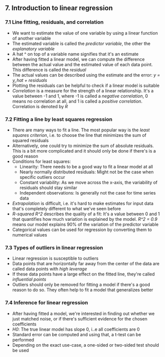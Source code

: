 ## 7. Introduction to linear regression

### 7.1 Line fitting, residuals, and correlation

- We want to estimate the value of one variable by using a linear function of another variable
- The estimated variable is called the *predictor variable*, the other the *explanatory variable*
- A hat ^ on top of a variable name signifies that it's an estimate
- After having fitted a linear model, we can compute the difference between the actual value and the estimated value of each data point. This difference is called the *residual*
- The actual values can be described using the estimate and the error: *y = y_hat + residuals*
- Plotting the residuals can be helpful to check if a linear model is suitable
- *Correlation* is a measure for the strength of a linear relationship. It's a value between -1 and 1, where -1 is called a *negative correlation*, 0 means no correlation at all, and 1 is called a *positive correlation*. Correlation is denoted by *R*

### 7.2 Fitting a line by least squares regression

- There are many ways to fit a line. The most popular way is the *least squares criterion*, i.e. to choose the line that minimizes the sum of squared residuals
- Alternatively, one could try to minimize the sum of absolute residuals. This is a bit more complicated and it should only be done if there's is a good reason
- Conditions for least squares:
	- Linearity: There needs to be a good way to fit a linear model at all
	- Nearly normally distributed residuals: Might not be the case when specific outliers occur
	- Constant variability: As we move across the x-axis, the variability of residuals should stay similar
	- Independent observations: Is generally not the case for time series data
- *Extrapolation* is difficult, i.e. it's hard to make estimates for input data that's completely different to what we've seen before
- *R-squared R^2* describes the quality of a fit: It's a value between 0 and 1 that quantifies how much variation is explained by the model. *R^2 = 0.9* means our model explains 90% of the variation of the predictor variable
- Categorical values can be used for regression by converting them to numerical values

### 7.3 Types of outliers in linear regression

- Linear regression is susceptible to outliers
- Data points that are horizontally far away from the center of the data are called data points with *high leverage*
- If these data points have a large effect on the fitted line, they're called *influential points*
- Outliers should only be removed for fitting a model if there's a good reason to do so. They often help to fit a model that generalizes better

### 7.4 Inference for linear regression

- After having fitted a model, we're interested in finding out whether we just matched noise, or if there's sufficient evidence for the chosen coefficients
- *H0*: The true linear model has slope 0, i..e all coefficients are 0
- Standard error can be computed and using that, a t-test can be performed
- Depending on the exact use-case, a one-sided or two-sided test should be used
